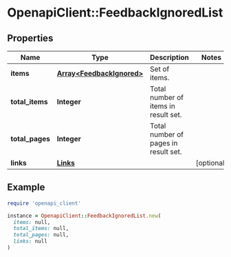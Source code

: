 # OpenapiClient::FeedbackIgnoredList

## Properties

| Name | Type | Description | Notes |
| ---- | ---- | ----------- | ----- |
| **items** | [**Array&lt;FeedbackIgnored&gt;**](FeedbackIgnored.md) | Set of items. |  |
| **total_items** | **Integer** | Total number of items in result set. |  |
| **total_pages** | **Integer** | Total number of pages in result set. |  |
| **links** | [**Links**](Links.md) |  | [optional] |

## Example

```ruby
require 'openapi_client'

instance = OpenapiClient::FeedbackIgnoredList.new(
  items: null,
  total_items: null,
  total_pages: null,
  links: null
)
```

